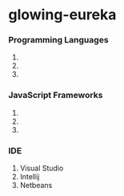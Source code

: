 # glowing-eureka

### Programming Languages

1.
2.
3.

### JavaScript Frameworks

1.
2.
3.

### IDE

1. Visual Studio
2. Intellij
3. Netbeans
